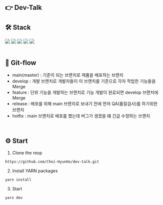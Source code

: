 ## 👉 Dev-Talk

## 🛠️ Stack

<div>
<img src="https://img.shields.io/badge/next.js-000000?style=for-the-badge&logo=next.js&logoColor=white">
<img src="https://img.shields.io/badge/react-61DAFB?style=for-the-badge&logo=react&logoColor=black">
<img src="https://img.shields.io/badge/typescript-3178C6?style=for-the-badge&logo=typescript&logoColor=white">
<img src="https://img.shields.io/badge/tailwindcss-06B6D4?style=for-the-badge&logo=tailwindcss&logoColor=white">
<img src="https://img.shields.io/badge/sanity-F03E2F?style=for-the-badge&logo=sanity&logoColor=black">
</div>

<br/>

## 📝 Git-flow

-   main(master) : 기준이 되는 브랜치로 제품을 배포하는 브랜치
-   develop : 개발 브랜치로 개발자들이 이 브랜치를 기준으로 각자 작업한 기능들을 Merge
-   feature : 단위 기능을 개발하는 브랜치로 기능 개발이 완료되면 develop 브랜치에 Merge
-   release : 배포를 위해 main 브랜치로 보내기 전에 먼저 QA(품질검사)를 하기위한 브랜치
-   hotfix : main 브랜치로 배포를 했는데 버그가 생겼을 떄 긴급 수정하는 브랜치

<br/>

## ⚙️ Start

1. Clone the reop

```
https://github.com/Choi-HyunHo/dev-talk.git
```

2. Install YARN packages

```
yarn install
```

3. Start

```
yarn dev
```
